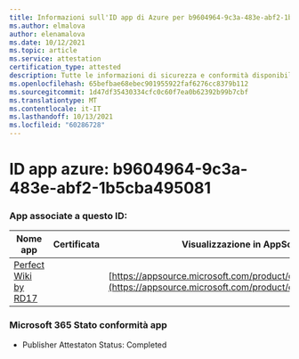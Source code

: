 ```yaml
---
title: Informazioni sull'ID app di Azure per b9604964-9c3a-483e-abf2-1b5cba495081
ms.author: elmalova
author: elenamalova
ms.date: 10/12/2021
ms.topic: article
ms.service: attestation
certification_type: attested
description: Tutte le informazioni di sicurezza e conformità disponibili per b9604964-9c3a-483e-abf2-1b5cba495081.
ms.openlocfilehash: 65befbae68ebec901955922faf6276cc8379b112
ms.sourcegitcommit: 1d47df35430334cfc0c60f7ea0b62392b99b7cbf
ms.translationtype: MT
ms.contentlocale: it-IT
ms.lasthandoff: 10/13/2021
ms.locfileid: "60286728"
---
```

# <a name="azure-app-id-b9604964-9c3a-483e-abf2-1b5cba495081"></a>ID app azure: b9604964-9c3a-483e-abf2-1b5cba495081


### <a name="apps-associated-with-this-id"></a>App associate a questo ID:
| **Nome app** | **Certificata** | **Visualizzazione in AppSource** |
|--------------|---------------|-----------------------|
| [Perfect Wiki by RD17](https://docs.microsoft.com/microsoft-365-app-certification/forward/WA200001679) |  | [https://appsource.microsoft.com/product/office/WA200001679](https://appsource.microsoft.com/product/office/WA200001679) |

### <a name="microsoft-365-app-compliance-status"></a>Microsoft 365 Stato conformità app
- Publisher Attestaton Status: Completed
